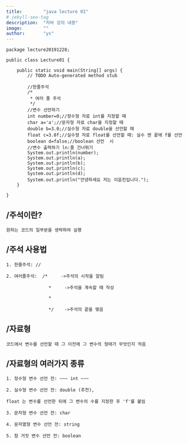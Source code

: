 ```yaml
---
title:        "java lecture 01"
# jekyll-seo-tag
description:  "자바 강의 내용"
image:        ""
author:       "ys"
---
```



~~~
package lecture20191228;

public class Lecture01 {

	public static void main(String[] args) {
		// TODO Auto-generated method stub

		//한줄주석
		/*
		 * 여러 줄 주석
		 */
		//변수 선언하기
		int number=0;//정수형 자료 int를 지정할 때
		char a='a';//문자형 자료 char을 지정할 때
		double b=3.0;//실수형 자료 double을 선언할 때
		float c=3.0f;//실수형 자료 float를 선언할 때: 실수 맨 끝에 f를 선언
		boolean d=false;//boolean 선언  시
		//변수 출력하기 ln:줄 건너뛰기
		System.out.println(number);
		System.out.println(a);
		System.out.println(b);
		System.out.println(c);
		System.out.println(d);
		System.out.println("안녕하세요 저는 이윤진입니다.");
	}

}

~~~
## /주석이란?

    원하는 코드의 일부분을 생략하여 실행


## /주석 사용법

    1. 한줄주석: // 

    2. 여러줄주석:  /*     ->주석의 시작을 알림

                    *     ->주석을 계속할 때 작성

                    *

                    */    ->주석의 끝을 맺음 

 ## /자료형

    코드에서 변수를 선언할 때 그 이전에 그 변수의 형태가 무엇인지 적음

## /자료형의 여러가지 종류

    1. 정수형 변수 선언 전: ~~~ int ~~~

    2. 실수형 변수 선언 전: double (추천),

    float 는 변수를 선언한 뒤에 그 변수의 수를 지정한 후 'f'를 붙임

    3. 문자형 변수 선언 전: char

    4. 문자열형 변수 선언 전: string

    5. 참 거짓 변수 선언 전: boolean    